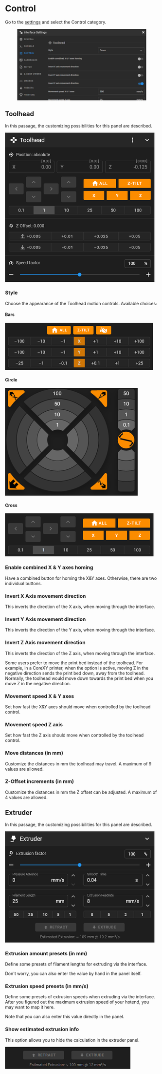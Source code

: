# Control

Go to the [settings](./) and select the Control category.

<figure><img src="../../.gitbook/assets/image (1).png" alt=""><figcaption></figcaption></figure>

## Toolhead

In this passage, the customizing possibilities for this panel are described.

![Toolhead panel](../../.gitbook/assets/toolhead.png)

### Style

Choose the appearance of the Toolhead motion controls. Available choices:

#### Bars

![](../../.gitbook/assets/bars.png)

#### Circle

![](../../.gitbook/assets/circle.png)

#### Cross

![](../../.gitbook/assets/cross.png)

### Enable combined X & Y axes homing

Have a combined button for homing the X\&Y axes. Otherwise, there are two individual buttons.

### Invert X Axis movement direction

This inverts the direction of the X axis, when moving through the interface.

### Invert Y Axis movement direction

This inverts the direction of the Y axis, when moving through the interface.

### Invert Z Axis movement direction

This inverts the direction of the Z axis, when moving through the interface.

Some users prefer to move the print bed instead of the toolhead. For example, in a CoreXY printer, when the option is active, moving Z in the negative direction sends the print bed down, away from the toolhead. Normally, the toolhead would move down towards the print bed when you move Z in the negative direction.

### Movement speed X & Y axes

Set how fast the X\&Y axes should move when controlled by the toolhead control.

### Movement speed Z axis

Set how fast the Z axis should move when controlled by the toolhead control.

### Move distances (in mm)

Customize the distances in mm the toolhead may travel. A maximum of 9 values are allowed.&#x20;

### Z-Offset increments (in mm)

Customize the distances in mm the Z offset can be adjusted. A maximum of 4 values are allowed.&#x20;

## Extruder

In this passage, the customizing possibilities for this panel are described.

![Extruder panel](<../../.gitbook/assets/extruder panel.png>)

### Extrusion amount presets (in mm)

Define some presets of filament lengths for extruding via the interface.&#x20;

Don't worry, you can also enter the value by hand in the panel itself.

### Extrusion speed presets (in mm/s)

Define some presets of extrusion speeds when extruding via the interface. After you figured out the maximum extrusion speed of your hotend, you may want to map it here.&#x20;

Note that you can also enter this value directly in the panel.

### Show estimated extrusion info

This option allows you to hide the calculation in the extruder panel.

![](<../../.gitbook/assets/estimated extrusion.png>)
